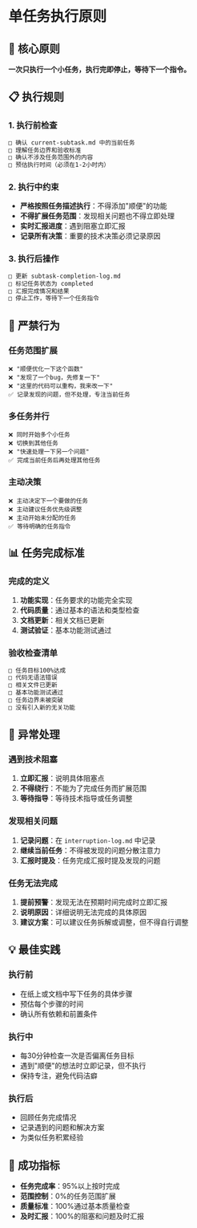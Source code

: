# 单任务执行原则

## 🎯 核心原则

**一次只执行一个小任务，执行完即停止，等待下一个指令。**

## 📋 执行规则

### 1. 执行前检查
```markdown
□ 确认 current-subtask.md 中的当前任务
□ 理解任务边界和验收标准  
□ 确认不涉及任务范围外的内容
□ 预估执行时间（必须在1-2小时内）
```

### 2. 执行中约束
- **严格按照任务描述执行**：不得添加"顺便"的功能
- **不得扩展任务范围**：发现相关问题也不得立即处理
- **实时汇报进度**：遇到阻塞立即汇报
- **记录所有决策**：重要的技术决策必须记录原因

### 3. 执行后操作
```markdown
□ 更新 subtask-completion-log.md
□ 标记任务状态为 completed
□ 汇报完成情况和结果
□ 停止工作，等待下一个任务指令
```

## 🚨 严禁行为

### 任务范围扩展
```
❌ "顺便优化一下这个函数"
❌ "发现了一个bug，先修复一下"  
❌ "这里的代码可以重构，我来改一下"
✅ 记录发现的问题，但不处理，专注当前任务
```

### 多任务并行
```
❌ 同时开始多个小任务
❌ 切换到其他任务
❌ "快速处理一下另一个问题"
✅ 完成当前任务后再处理其他任务
```

### 主动决策
```
❌ 主动决定下一个要做的任务
❌ 主动建议任务优先级调整
❌ 主动开始未分配的任务
✅ 等待明确的任务指令
```

## 📊 任务完成标准

### 完成的定义
1. **功能实现**：任务要求的功能完全实现
2. **代码质量**：通过基本的语法和类型检查
3. **文档更新**：相关文档已更新
4. **测试验证**：基本功能测试通过

### 验收检查清单
```markdown
□ 任务目标100%达成
□ 代码无语法错误
□ 相关文件已更新
□ 基本功能测试通过
□ 任务边界未被突破
□ 没有引入新的无关功能
```

## 🔄 异常处理

### 遇到技术阻塞
1. **立即汇报**：说明具体阻塞点
2. **不得绕行**：不能为了完成任务而扩展范围
3. **等待指导**：等待技术指导或任务调整

### 发现相关问题
1. **记录问题**：在 `interruption-log.md` 中记录
2. **继续当前任务**：不得被发现的问题分散注意力
3. **汇报时提及**：任务完成汇报时提及发现的问题

### 任务无法完成
1. **提前预警**：发现无法在预期时间完成时立即汇报
2. **说明原因**：详细说明无法完成的具体原因
3. **建议方案**：可以建议任务拆解或调整，但不得自行调整

## 💡 最佳实践

### 执行前
- 在纸上或文档中写下任务的具体步骤
- 预估每个步骤的时间
- 确认所有依赖和前置条件

### 执行中  
- 每30分钟检查一次是否偏离任务目标
- 遇到"顺便"的想法时立即记录，但不执行
- 保持专注，避免代码洁癖

### 执行后
- 回顾任务完成情况
- 记录遇到的问题和解决方案
- 为类似任务积累经验

## 🎯 成功指标

- **任务完成率**：95%以上按时完成
- **范围控制**：0%的任务范围扩展
- **质量标准**：100%通过基本质量检查
- **及时汇报**：100%的阻塞和问题及时汇报